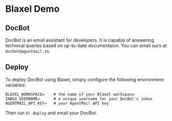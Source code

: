 # Blaxel Demo

## DocBot

DocBot is an email assistant for developers. It is capable of answering technical queries based on up-to-date documentaion. You can email ours at `docbot@agentmail.to`.

## Deploy

To deploy DocBot using Blaxel, simply configure the following environment variables:

```env
BLAXEL_WORKSPACE=    # the name of your Blaxel workspace
INBOX_USERNAME=      # a unique username for your DocBot's inbox
AGENTMAIL_API_KEY=   # your AgentMail API key
```

Then run `bl deploy` and email your DocBot.
